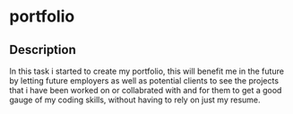 # portfolio

## Description 

In this task i started to create my portfolio, this will benefit me in the future by letting future employers as well as potential clients to see the projects that i have been worked on or collabrated with and for them to get a good gauge of my coding skills, without having to rely on just my resume.

